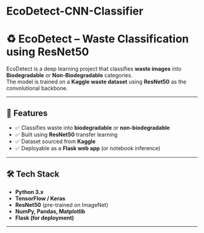 # EcoDetect-CNN-Classifier
# ♻️ EcoDetect – Waste Classification using ResNet50  

EcoDetect is a deep learning project that classifies **waste images** into **Biodegradable** or **Non-Biodegradable** categories.  
The model is trained on a **Kaggle waste dataset** using **ResNet50** as the convolutional backbone.  

---

## 🚀 Features
- ✅ Classifies waste into **biodegradable** or **non-biodegradable**  
- ✅ Built using **ResNet50** transfer learning  
- ✅ Dataset sourced from **Kaggle**  
- ✅ Deployable as a **Flask web app** (or notebook inference)  

---

## 🛠️ Tech Stack
- **Python 3.x**  
- **TensorFlow / Keras**  
- **ResNet50** (pre-trained on ImageNet)  
- **NumPy, Pandas, Matplotlib**  
- **Flask (for deployment)**  

---


